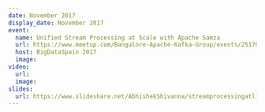 ```yaml
---
date: November 2017
display_date: November 2017
event:
  name: Unified Stream Processing at Scale with Apache Samza
  url: https://www.meetup.com/Bangalore-Apache-Kafka-Group/events/251707854/
  host: BigDataSpain 2017
  image:
video:
  url:
  image:
slides:
  url: https://www.slideshare.net/AbhishekShivanna/streamprocessingatlinkedinwithapachesamza-105630048
---
```

<!--
   Licensed to the Apache Software Foundation (ASF) under one or more
   contributor license agreements.  See the NOTICE file distributed with
   this work for additional information regarding copyright ownership.
   The ASF licenses this file to You under the Apache License, Version 2.0
   (the "License"); you may not use this file except in compliance with
   the License.  You may obtain a copy of the License at

       http://www.apache.org/licenses/LICENSE-2.0

   Unless required by applicable law or agreed to in writing, software
   distributed under the License is distributed on an "AS IS" BASIS,
   WITHOUT WARRANTIES OR CONDITIONS OF ANY KIND, either express or implied.
   See the License for the specific language governing permissions and
   limitations under the License.
-->